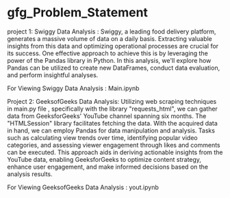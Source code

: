 # gfg_Problem_Statement
project 1: Swiggy Data Analysis :
Swiggy, a leading food delivery platform, generates a massive volume of data on a daily basis. Extracting valuable insights from this data and optimizing operational processes are crucial for its success. One effective approach to achieve this is by leveraging the power of the Pandas library in Python. In this analysis, we'll explore how Pandas can be utilized to create new DataFrames, conduct data evaluation, and perform insightful analyses.




For Viewing Swiggy Data Analysis : Main.ipynb

Project 2: GeeksofGeeks Data Analysis:
Utilizing web scraping techniques in main.py file , specifically with the library "requests_html", we can gather data from GeeksforGeeks' YouTube channel spanning six months. The "HTMLSession" library facilitates fetching the data. With the acquired data in hand, we can employ Pandas for data manipulation and analysis. Tasks such as calculating view trends over time, identifying popular video categories, and assessing viewer engagement through likes and comments can be executed. This approach aids in deriving actionable insights from the YouTube data, enabling GeeksforGeeks to optimize content strategy, enhance user engagement, and make informed decisions based on the analysis results.



For Viewing GeeksofGeeks Data Analysis : yout.ipynb
